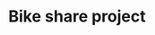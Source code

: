 ---
layout: posts_by_category
categories: bike_sharing
title: Bike share project
permalink: /category/bike_sharing
---